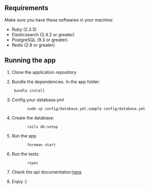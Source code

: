 ## Requirements

Make sure you have these softwares in your machine:

* Ruby (2.3.3)
* Elasticsearch (2.4.2 or greater)
* PostgreSQL (9.3 or greater)
* Redis (2.8 or greater)

## Running the app

1. Clone the application repository

2. Bundle the dependencies. In the app folder:

        bundle install
              
3. Config your database.yml
              
              sudo cp config/database.yml.sample config/database.yml

4. Create the database:
              
              rails db:setup
              
5. Run the app
              
              foreman start
              
6. Run the tests:
              
              rspec

             
7. Check the api documentation:[here](/doc/api/index.markdown)
             
7. Enjoy :)              
              
              
